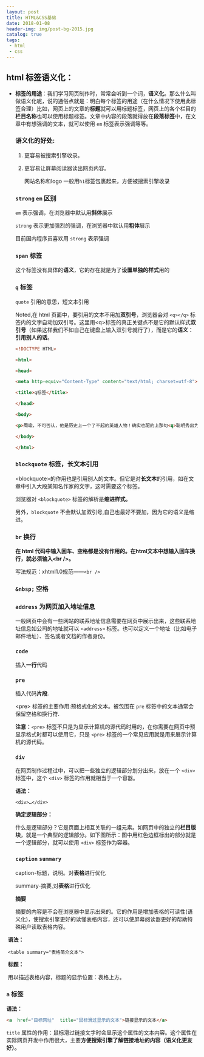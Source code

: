 ```yaml
---
layout: post
title: HTML&CSS基础
date: 2018-01-08
header-img: img/post-bg-2015.jpg
catalog: true
tags:
 - html
 - css
---
```




## html 标签语义化：

-   **标签的用途**：我们学习网页制作时，常常会听到一个词，**语义化**。那么什么叫做语义化呢，说的通俗点就是：明白每个标签的用途（在什么情况下使用此标签合理）比如，网页上的文章的**标题**就可以用标题标签，网页上的各个栏目的**栏目名称**也可以使用标题标签。文章中内容的段落就得放在**段落标签**中，在文章中有想强调的文本，就可以使用 `em` 标签表示强调等等。

    ### **语义化的好处**:

    1.  更容易被搜索引擎收录。

    2.  更容易让屏幕阅读器读出网页内容。

        网站名称和logo 一般用`h1`标签包裹起来，方便被搜索引擎收录

    ### `strong` `em` 区别

    `em` 表示强调，在浏览器中默认用**斜体**展示

    `strong` 表示更加强烈的强调，在浏览器中默认用**粗体**展示

    目前国内程序员喜欢用 `strong` 表示强调

    ### `span` 标签

    这个标签没有具体的**语义**，它的存在就是为了**设置单独的样式**用的

    ### `q` 标签

    `quote` 引用的意思，短文本引用

    Noted,在 html 页面中，要引用的文本不用加**双引号**，浏览器会对 `<q></q>` 标签内的文字自动加双引号。这里用\<q>标签的真正关键点不是它的默认样式**双引号**（如果这样我们不如自己在键盘上输入双引号就行了），而是它的**语义：引用别人的话**。

    ```html
    <!DOCTYPE HTML>

    <html>

    <head>

    <meta http-equiv="Content-Type" content="text/html; charset=utf-8">

    <title>q标签</title>

    </head>

    <body>

    <p>周瑜，不可否认，他是历史上一个了不起的英雄人物！确实也配的上那句<q>聪明秀出为之英，胆略过人为之雄。</q></p>

    </body>

    </html>

    ```

    ### `blockquote` 标签，长文本引用

    \<blockquote>的作用也是引用别人的文本。但它是对**长文本**的引用，如在文章中引入大段某知名作家的文字，这时需要这个标签。

    浏览器对 `<blockquote>` 标签的解析是**缩进样式。**

    另外，`blockquote` 不会默认加双引号,自己也最好不要加，因为它的语义是缩进。

    ### `br` 换行

    **在 html 代码中输入回车、空格都是没有作用的。在html文本中想输入回车换行，就必须输入\<br />。**

    写法规范：xhtml1.0规范——`<br />`

    ### `&nbsp;` 空格

    ### `address` 为网页加入地址信息

    一般网页中会有一些网站的联系地址信息需要在网页中展示出来，这些联系地址信息如公司的地址就可以 `<address>` 标签。也可以定义一个地址（比如电子邮件地址）、签名或者文档的作者身份。

    ### `code`

    插入**一行**代码

    ### `pre`

    插入代码**片段**.

    \<pre> 标签的主要作用:预格式化的文本。被包围在 `pre` 标签中的文本通常会保留空格和换行符.

    **注意：**`<pre>` 标签不只是为显示计算机的源代码时用的，在你需要在网页中预显示格式时都可以使用它，只是 `<pre>` 标签的一个常见应用就是用来展示计算机的源代码。

    ### `div` 

    在网页制作过程过中，可以把一些独立的逻辑部分划分出来，放在一个 `<div>` 标签中，这个 `<div>` 标签的作用就相当于一个容器。

    **语法：**

    `<div>…</div>`

    **确定逻辑部分：**

    什么是逻辑部分？它是页面上相互关联的一组元素。如网页中的独立的**栏目版块**，就是一个典型的逻辑部分。如下图所示：图中用红色边框标出的部分就是一个逻辑部分，就可以使用 `<div>` 标签作为容器。

    ### `caption` `summary`

    caption-标题，说明。对**表格**进行优化

    summary-摘要,对**表格**进行优化

    **摘要**

    摘要的内容是不会在浏览器中显示出来的。它的作用是增加表格的可读性(语义化)，使搜索引擎更好的读懂表格内容，还可以使屏幕阅读器更好的帮助特殊用户读取表格内容。

​    **语法：**

​	`<table summary="表格简介文本">`

​    **标题：**

​	用以描述表格内容，标题的显示位置：表格上方。

   ### `a` 标签

**语法：**

```html
<a  href="目标网址"  title="鼠标滑过显示的文本">链接显示的文本</a>
```

`title` 属性的作用：鼠标滑过链接文字时会显示这个属性的文本内容。这个属性在实际网页开发中作用很大，主要**方便搜索引擎了解链接地址的内容（语义化更友好）。**

